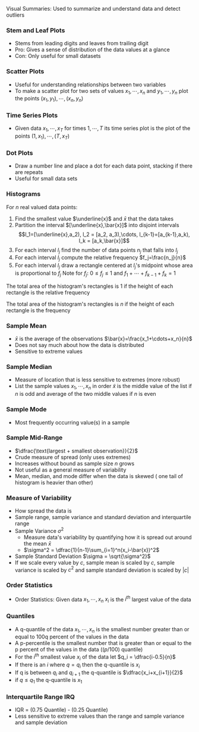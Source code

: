 Visual Summaries: Used to summarize and understand data and detect outliers
### Stem and Leaf Plots
- Stems from leading digits and leaves from trailing digit
- Pro: Gives a sense of distribution of the data values at a glance
- Con: Only useful for small datasets
### Scatter Plots
- Useful for understanding relationships between two variables
- To make a scatter plot for two sets of values ${x_1,\cdots,x_n}$ and ${y_1,\cdots,y_n}$ plot the points $(x_1,y_1),\cdots,(x_n,y_n)$
### Time Series Plots
- Given data $x_1,\cdots,x_T$ for times $1,\cdots,T$ its time series plot is the plot of the points $(1,x_1),\cdots,(T,x_T)$
### Dot Plots
- Draw a number line and place a dot for each data point, stacking if there are repeats
- Useful for small data sets
### Histograms
For $n$ real valued data points:
1. Find the smallest value $\underline{x}$ and $\bar{x}$ that the data takes
2. Partition the interval $[\underline{x},\bar{x}]$ into disjoint intervals $$l_1=[\underline{x},a_2), l_2 = [a_2, a_3),\cdots, l_{k-1}=[a_{k-1},a_k), l_k = [a_k,\bar{x}]$$
3. For each interval $l_j$ find the number of data points $n_j$ that falls into $l_j$
4. For each interval $l_j$ compute the relative frequency $f_j=\frac{n_j}{n}$
5. For each interval $l_j$ draw a rectangle centered at $l_j$'s midpoint whose area is proportional to $f_j$
Note for $f_j$: $0\leq f_j\leq 1$ and $f_1+\cdots+f_{k-1}+ f_k = 1$

The total area of the histogram's rectangles is 1 if the height of each rectangle is the relative frequency

The total area of the histogram's rectangles is $n$ if the height of each rectangle is the frequency
### Sample Mean
- $\bar{x}$ is the average of the observations $\bar{x}=\frac{x_1+\cdots+x_n}{n}$
- Does not say much about how the data is distributed
- Sensitive to extreme values
### Sample Median
- Measure of location that is less sensitive to extremes (more robust)
- List the sample values $x_1,\cdots,x_n$ in order $\widetilde{x}$ is the middle value of the list if $n$ is odd and average of the two middle values if $n$ is even
### Sample Mode
- Most frequently occurring value(s) in a sample
### Sample Mid-Range
- $\dfrac{\text{largest + smallest observation}}{2}$
- Crude measure of spread (only uses extremes)
- Increases without bound as sample size $n$ grows
- Not useful as a general measure of variability
- Mean, median, and mode differ when the data is skewed ( one tail of histogram is heavier than other)
### Measure of Variability
- How spread the data is
- Sample range, sample variance and standard deviation and interquartile range
- Sample Variance $\sigma^2$
	- Measure data's variability by quantifying how it is spread out around the mean $\bar{x}$
	- $\sigma^2 = \dfrac{1}{n-1}\sum_{i=1}^n(x_i-\bar{x})^2$
- Sample Standard Deviation $\sigma = \sqrt{\sigma^2}$
- If we scale every value by $c$, sample mean is scaled by $c$, sample variance is scaled by $c^2$ and sample standard deviation is scaled by $|c|$
### Order Statistics
- Order Statistics: Given data  $x_1,\cdots,x_n$ $x_i$ is the $i^{th}$ largest value of the data
### Quantiles
- A q-quantile of the data  $x_1,\cdots,x_n$ is the smallest number greater than or equal to 100q percent of the values in the data
- A p-percentile is the smallest number that is greater than or equal to the p percent of the values in the data ($(p/100)$ quantile) 
- For the $i^{th}$ smallest value $x_i$ of the data let $q_i = \dfrac{i-0.5}{n}$
- If there is an $i$ where $q=q_i$ then the q-quantile is $x_i$
- If q is between $q_i$ and $q_{i+1}$ the q-quantile is $\dfrac{x_i+x_{i+1}}{2}$
- if $q\leq q_1$ the q-quantile is $x_1$
### Interquartile Range IRQ
- IQR = (0.75 Quantile) - (0.25 Quantile)
- Less sensitive to extreme values than the range and sample variance and sample deviation


